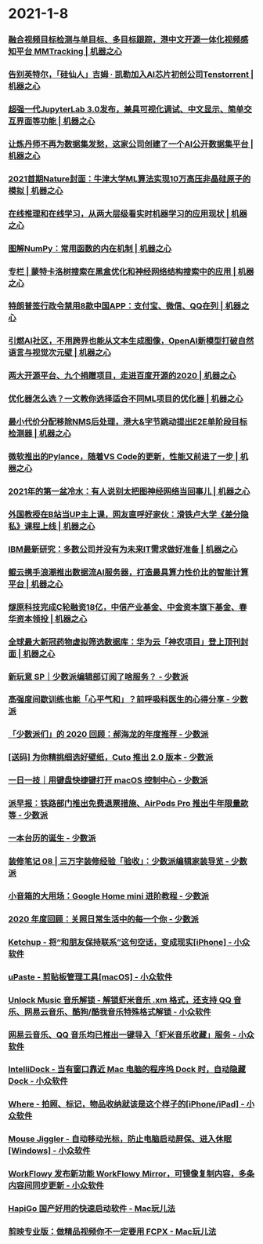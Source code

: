 
# 2021-1-8

### [融合视频目标检测与单目标、多目标跟踪，港中文开源一体化视频感知平台 MMTracking | 机器之心](https://www.jiqizhixin.com/articles/2021-01-07-5)

### [告别英特尔，「硅仙人」吉姆 · 凯勒加入AI芯片初创公司Tenstorrent | 机器之心](https://www.jiqizhixin.com/articles/2021-01-07-4)

### [超强一代JupyterLab 3.0发布，兼具可视化调试、中文显示、简单交互界面等功能 | 机器之心](https://www.jiqizhixin.com/articles/2021-01-07-3)

### [让炼丹师不再为数据集发愁，这家公司创建了一个AI公开数据集平台 | 机器之心](https://www.jiqizhixin.com/articles/2021-01-07-2)

### [2021首期Nature封面：牛津大学ML算法实现10万高压非晶硅原子的模拟 | 机器之心](https://www.jiqizhixin.com/articles/2021-01-07)

### [在线推理和在线学习，从两大层级看实时机器学习的应用现状 | 机器之心](https://www.jiqizhixin.com/articles/2021-01-06-6)

### [图解NumPy：常用函数的内在机制 | 机器之心](https://www.jiqizhixin.com/articles/2021-01-06-5)

### [专栏 | 蒙特卡洛树搜索在黑盒优化和神经网络结构搜索中的应用 | 机器之心](https://www.jiqizhixin.com/articles/2021-01-06-4)

### [特朗普签行政令禁用8款中国APP：支付宝、微信、QQ在列 | 机器之心](https://www.jiqizhixin.com/articles/2021-01-06-2)

### [引燃AI社区，不用跨界也能从文本生成图像，OpenAI新模型打破自然语言与视觉次元壁 | 机器之心](https://www.jiqizhixin.com/articles/2021-01-06)

### [两大开源平台、九个捐赠项目，走进百度开源的2020 | 机器之心](https://www.jiqizhixin.com/articles/2021-01-05-11)

### [优化器怎么选？一文教你选择适合不同ML项目的优化器 | 机器之心](https://www.jiqizhixin.com/articles/2021-01-05-9)

### [最小代价分配移除NMS后处理，港大&字节跳动提出E2E单阶段目标检测器 | 机器之心](https://www.jiqizhixin.com/articles/2021-01-05-8)

### [微软推出的Pylance，随着VS Code的更新，性能又前进了一步 | 机器之心](https://www.jiqizhixin.com/articles/2021-01-05-7)

### [2021年的第一盆冷水：有人说别太把图神经网络当回事儿 | 机器之心](https://www.jiqizhixin.com/articles/2021-01-05-6)

### [外国教授在B站当UP主上课，网友直呼好家伙：滑铁卢大学《差分隐私》课程上线 | 机器之心](https://www.jiqizhixin.com/articles/2021-01-05-5)

### [IBM最新研究：多数公司并没有为未来IT需求做好准备 | 机器之心](https://www.jiqizhixin.com/articles/2021-01-05-4)

### [鲲云携手浪潮推出数据流AI服务器，打造最具算力性价比的智能计算平台 | 机器之心](https://www.jiqizhixin.com/articles/2021-01-05-3)

### [燧原科技完成C轮融资18亿，中信产业基金、中金资本旗下基金、春华资本领投 | 机器之心](https://www.jiqizhixin.com/articles/2021-01-05-2)

### [全球最大新冠药物虚拟筛选数据库：华为云「神农项目」登上顶刊封面 | 机器之心](https://www.jiqizhixin.com/articles/2021-01-05)

### [新玩意 SP｜少数派编辑部订阅了啥服务？ - 少数派](https://sspai.com/post/64449)

### [高强度间歇训练也能「心平气和」？前呼吸科医生的心得分享 - 少数派](https://sspai.com/post/64432)

### [「少数派们」的 2020 回顾：郝海龙的年度推荐 - 少数派](https://sspai.com/post/64376)

### [[送码] 为你精挑细选好壁纸，Cuto 推出 2.0 版本 - 少数派](https://sspai.com/post/64406)

### [一日一技｜用键盘快捷键打开 macOS 控制中心 - 少数派](https://sspai.com/post/64238)

### [派早报：铁路部门推出免费退票措施、AirPods Pro 推出牛年限量款等 - 少数派](https://sspai.com/post/64437)

### [一本台历的诞生 - 少数派](https://sspai.com/post/64372)

### [装修笔记 08 | 三万字装修经验「验收」：少数派编辑家装导览 - 少数派](https://sspai.com/post/64420)

### [小音箱的大用场：Google Home mini 进阶教程 - 少数派](https://sspai.com/post/64370)

### [2020 年度回顾：关照日常生活中的每一个你 - 少数派](https://sspai.com/post/64337)

### [Ketchup - 将“和朋友保持联系”这句空话，变成现实[iPhone] - 小众软件](https://www.appinn.com/ketchup-for-iphone/)

### [uPaste - 剪贴板管理工具[macOS] - 小众软件](https://www.appinn.com/upaste-for-macos/)

### [Unlock Music 音乐解锁 - 解锁虾米音乐 .xm 格式，还支持 QQ 音乐、网易云音乐、酷狗/酷我音乐特殊格式解锁 - 小众软件](https://www.appinn.com/unlock-music-2/)

### [网易云音乐、QQ 音乐均已推出一键导入「虾米音乐收藏」服务 - 小众软件](https://www.appinn.com/xiami-music-export-to-163-and-qq/)

### [IntelliDock - 当有窗口靠近 Mac 电脑的程序坞 Dock 时，自动隐藏 Dock - 小众软件](https://www.appinn.com/intellidock-for-macos/)

### [Where - 拍照、标记，物品收纳就该是这个样子的[iPhone/iPad] - 小众软件](https://www.appinn.com/where-shouna-for-ios/)

### [Mouse Jiggler - 自动移动光标，防止电脑启动屏保、进入休眠[Windows] - 小众软件](https://www.appinn.com/mouse-jiggler-2/)

### [WorkFlowy 发布新功能 WorkFlowy Mirror，可镜像复制内容，多条内容间同步更新 - 小众软件](https://www.appinn.com/workflowy-mirror/)

### [HapiGo 国产好用的快速启动软件 - Mac玩儿法](https://www.waerfa.com/hapigo-review)

### [剪映专业版：做精品视频你不一定要用 FCPX - Mac玩儿法](https://www.waerfa.com/jianying-pro-macos-review)